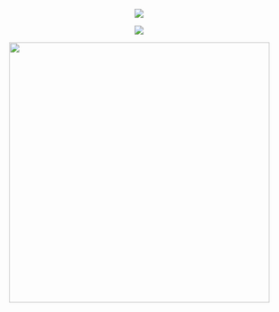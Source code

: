 <p align="center">
  <img align="center" src="https://github-readme-stats.vercel.app/api?username=gijosso&count_private=true&include_all_commits=true&show_icons=true&theme=ambient_gradient" />
</p>

<p align="center">
  <img align="center" src="https://github-readme-stats.vercel.app/api/top-langs/?username=gijosso&layout=compact&card_width=467&theme=ambient_gradient" />
</p>

<p align="center">
  <img width="467" align="center" src="https://github-profile-trophy.vercel.app/?username=gijosso&rank=SECRET,SSS,SS,S,AAA,AA,A,B&row=2&column=3&margin-w=15&margin-h=15&theme=tokyonight&no-bg=true" />
</p>
